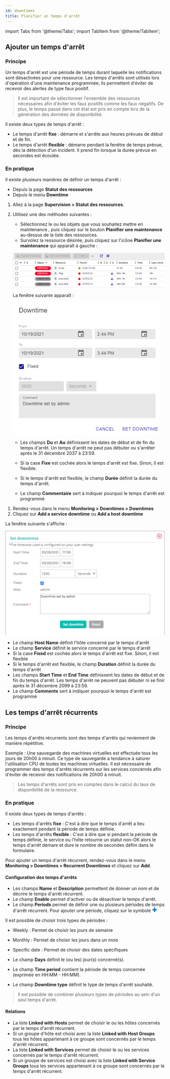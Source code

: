 ```yaml
---
id: downtimes
title: Planifier un temps d'arrêt
---
```

import Tabs from '@theme/Tabs';
import TabItem from '@theme/TabItem';


## Ajouter un temps d'arrêt

### Principe

Un temps d'arrêt est une période de temps durant laquelle les
notifications sont désactivées pour une ressource. Les temps d'arrêts
sont utilisés lors d'opération d'une maintenance programmée; ils
permettent d'éviter de recevoir des alertes de type faux positif.

> Il est important de sélectionner l'ensemble des ressources nécessaires
> afin d'éviter les faux positifs comme les faux négatifs. De plus, le
> temps passé dans cet état est pris en compte lors de la génération des
> données de disponibilité.

Il existe deux types de temps d'arrêt :

-   Le temps d'arrêt **fixe** : démarre et s'arrête aux heures prévues
    de début et de fin.
-   Le temps d'arrêt **flexible** : démarre pendant la fenêtre de temps
    prévue, dès la détection d'un incident. Il prend fin lorsque la
    durée prévue en secondes est écoulée.

### En pratique

Il existe plusieurs manières de définir un temps d'arrêt :

-   Depuis la page **Statut des ressources**
-   Depuis le menu **Downtime**

<Tabs groupId="sync">
<TabItem value="Page Statut des ressources" label="Page Statut des ressources">

1. Allez à la page **Supervision > Statut des ressources**.
2. Utilisez une des méthodes suivantes :
    - Sélectionnez le ou les objets que vous souhaitez mettre en maintenance , puis cliquez sur le bouton **Planifier une maintenance** au-dessus de la liste des ressources.
    - Survolez la ressource désirée, puis cliquez sur l'icône **Planifier une maintenance** qui apparaît à gauche :

    ![image](../assets/alerts/resources-status/dt-hover.gif)

    La fenêtre suivante apparaît :

    ![image](../assets/alerts/resources-status/dt-popup.png)

    - Les champs **Du** et **Au** définissent les dates de début et de fin du temps d'arrêt. Un temps d'arrêt ne peut pas débuter ou s'arrêter après le 31 décembre 2037 à 23:59.

    - Si la case **Fixe** est cochée alors le temps d'arrêt est fixe. Sinon, il est flexible.

    - Si le temps d'arrêt est flexible, le champ **Durée** définit la durée du temps d'arrêt.

    - Le champ **Commentaire** sert à indiquer pourquoi le temps d'arrêt est programmé

</TabItem>
<TabItem value="Menu Downtime" label="Menu Downtime">

1.  Rendez-vous dans le menu **Monitoring > Downtimes > Downtimes**
2.  Cliquez sur **Add a service downtime** ou **Add a host downtime**

La fenêtre suivante s'affiche :

![image](../assets/alerts/downtime.png)

-   Le champ **Host Name** définit l'hôte concerné par le temps d'arrêt
-   Le champ **Service** définit le service concerné par le temps
    d'arrêt
-   Si la case **Fixed** est cochée alors le temps d'arrêt est fixe.
    Sinon, il est flexible
-   Si le temps d'arrêt est flexible, le champ **Duration** définit la
    durée du temps d'arrêt
-   Les champs **Start Time** et **End Time** définissent les dates de
    début et de fin du temps d'arrêt. Les temps d'arrêt ne peuvent pas débuter ni se finir après le 31 décembre 2099 à 23:59.
-   Le champ **Comments** sert à indiquer pourquoi le temps d'arrêt est
    programmé

</TabItem>
</Tabs>

## Les temps d'arrêt récurrents

### Principe

Les temps d'arrêts récurrents sont des temps d'arrêts qui reviennent de
manière répétitive.

Exemple : Une sauvegarde des machines virtuelles est effectuée tous les
jours de 20h00 à minuit. Ce type de sauvegarde a tendance à saturer
l'utilisation CPU de toutes les machines virtuelles. Il est nécessaire
de programmer des temps d'arrêts récurrents sur les services concernés
afin d'éviter de recevoir des notifications de 20h00 à minuit.

> Les temps d'arrêts sont pris en comptes dans le calcul du taux de
> disponibilité de la ressource.

### En pratique

Il existe deux types de temps d'arrêts :

-   Les temps d'arrêts **fixe** : C'est à dire que le temps d'arrêt a
    lieu exactement pendant la période de temps définie.
-   Les temps d'arrêts **flexible** : C'est à dire que si pendant la
    période de temps définie, le service ou l'hôte retourne un statut
    non-OK alors le temps d'arrêt démare et dure le nombre de secondes
    défini dans le formulaire.

Pour ajouter un temps d'arrêt récurrent, rendez-vous dans le menu
**Monitoring > Downtimes > Recurrent Downtimes** et cliquez sur **Add**.

#### Configuration des temps d'arrêts

-   Les champs **Name** et **Description** permettent de donner un nom
    et de décrire le temps d'arrêt récurrent.
-   Le champ **Enable** permet d'activer ou de désactiver le temps
    d'arrêt.
-   Le champ **Periods** permet de définir une ou plusieurs périodes de
    temps d'arrêt récurrent. Pour ajouter une période, cliquez sur le
    symbole ![image](../assets/common/navigate_plus.png)

Il est possible de choisir trois types de périodes :

-   Weekly : Permet de choisir les jours de semaine
-   Monthly : Permet de choisir les jours dans un mois
-   Specific date : Permet de choisir des dates spécifiques

-   Le champ **Days** définit le (ou les) jour(s) concerné(s).
-   Le champ **Time period** contient la période de temps concernée
    (exprimée en HH:MM - HH:MM).
-   Le champ **Downtime type** définit le type de temps d'arrêt
    souhaité.

> Il est possible de combiner plusieurs types de périodes au sein d'un
> seul temps d'arrêt.

#### Relations

-   La liste **Linked with Hosts** permet de choisir le ou les hôtes
    concernés par le temps d'arrêt récurrent.
-   Si un groupe d'hôte est choisi avec la liste **Linked with Host
    Groups** tous les hôtes appartenant à ce groupe sont concernés par
    le temps d'arrêt récurrent.
-   La liste **Linked with Services** permet de choisir le ou les
    services concernés par le temps d'arrêt récurrent.
-   Si un groupe de services est choisi avec la liste **Linked with
    Service Groups** tous les services appartenant à ce groupe sont
    concernés par le temps d'arrêt récurrent.

